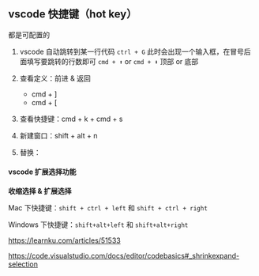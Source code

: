 ## vscode 快捷键（hot key）

都是可配置的

1. vscode 自动跳转到某一行代码
   `ctrl + G` 此时会出现一个输入框，在冒号后面填写要跳转的行数即可
   `cmd + ⬆️` or `cmd + ⬇️` 顶部 or 底部
   
2. 查看定义：前进 & 返回
   * cmd + ]
   * cmd + [

3. 查看快捷键：cmd + k + cmd + s

4. 新建窗口：shift + alt + n

5. 替换：





#### vscode 扩展选择功能

**收缩选择 & 扩展选择**



Mac 下快捷键：`shift + ctrl + left` 和 `shift + ctrl + right`

Windows 下快捷键：`shift+alt+left` 和 `shift+alt+right`





https://learnku.com/articles/51533

https://code.visualstudio.com/docs/editor/codebasics#_shrinkexpand-selection



